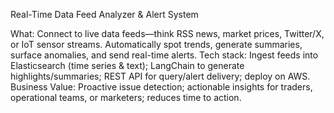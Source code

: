 Real-Time Data Feed Analyzer & Alert System


What:
Connect to live data feeds—think RSS news, market prices, Twitter/X, or IoT sensor streams. Automatically spot trends, generate summaries, surface anomalies, and send real-time alerts.
Tech stack: Ingest feeds into Elasticsearch (time series & text); LangChain to generate highlights/summaries; REST API for query/alert delivery; deploy on AWS.
Business Value: Proactive issue detection; actionable insights for traders, operational teams, or marketers; reduces time to action.
